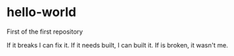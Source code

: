 # hello-world
First of the first repository

If it breaks I can fix it. If it needs built, I can built it. If is broken, it wasn't me.
